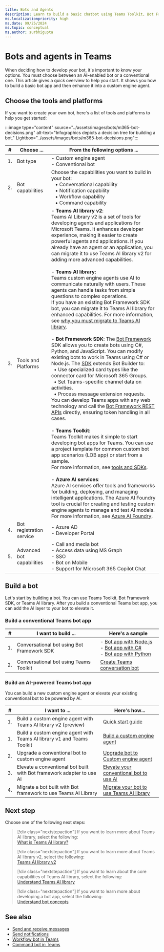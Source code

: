 ```yaml
---
title: Bots and Agents
description: Learn to build a basic chatbot using Teams Toolkit, Bot Framework SDK. Additionally, learn to build a custom engine agent.
ms.localizationpriority: high
ms.date: 09/25/2024
ms.topic: conceptual
ms.author: surbhigupta
---
```


# Bots and agents in Teams

When deciding how to develop your bot, it's important to know your options. You must choose between an AI-enabled bot or a conventional one. This article gives a quick overview to help you start. It shows you how to build a basic bot app and then enhance it into a custom engine agent.

## Choose the tools and platforms

If you want to create your own bot, here's a list of tools and platforms to help you get started:

:::image type="content" source="../assets/images/bots/m365-bot-decisions.png" alt-text="Infographics depicts a decision tree for building a bot." Lightbox="../assets/images/bots/m365-bot-decisions.png":::

| # | Choose ... | From the following options ... |
| --- | --- | --- |
| 1. | Bot type | - Custom engine agent <br> - Conventional bot |
| 2. | Bot capabilities | Choose the capabilities you want to build in your bot: <br> &nbsp;&nbsp; • Conversational capability <br> &nbsp;&nbsp; • Notification capability <br> &nbsp;&nbsp; • Workflow capability <br> &nbsp;&nbsp; • Command capability |
| 3. | Tools and Platforms | - **Teams AI library v2**: <br> Teams AI Library v2 is a set of tools for developing agents and applications for Microsoft Teams. It enhances developer experience, making it easier to create powerful agents and applications. If you already have an agent or an application, you can migrate it to use Teams AI library v2 for adding more advanced capabilities. <br><br> - **Teams AI library**: <br> Teams custom engine agents use AI to communicate naturally with users. These agents can handle tasks from simple questions to complex operations. <br> If you have an existing Bot Framework SDK bot, you can migrate it to Teams AI library for enhanced capabilities. For more information, see [why you must migrate to Teams AI library](how-to/teams-conversational-ai/how-conversation-ai-get-started.md#migrate-your-bot-to-use-teams-ai-library). <br> <br> - **Bot Framework SDK**: The [Bot Framework](https://dev.botframework.com/) SDK allows you to create bots using C#, Python, and JavaScript. You can modify existing bots to work in Teams using C# or Node.js. The [SDK](/azure/bot-service/bot-service-overview?view=azure-bot-service-4.0&preserve-view=true) extends Bot Builder to: <br> &nbsp;&nbsp;• Use specialized card types like the connector card for Microsoft 365 Groups. <br> &nbsp;&nbsp;• Set Teams-specific channel data on activities. <br> &nbsp;&nbsp;• Process message extension requests. <br> You can develop Teams apps with any web technology and call the [Bot Framework REST APIs](/bot-framework/rest-api/bot-framework-rest-overview) directly, ensuring token handling in all cases. <br> <br> - **Teams Toolkit**: <br> Teams Toolkit makes it simple to start developing bot apps for Teams. You can use a project template for common custom bot app scenarios (LOB app) or start from a sample. <br> For more information, see [tools and SDKs](../concepts/build-and-test/tool-sdk-overview.md). <br> <br> - **Azure AI services**:  <br> Azure AI services offer tools and frameworks for building, deploying, and managing intelligent applications. The Azure AI Foundry tool is crucial for creating and testing custom engine agents to manage and test AI models. <br> For more information, see [Azure AI Foundry](https://ai.azure.com/). |
| 4. | Bot registration service | - Azure AD <br> - Developer Portal |
| 5. | Advanced bot capabilities | - Call and media bot <br> - Access data using MS Graph <br> - SSO <br> - Bot on Mobile <br> - Support for Microsoft 365 Copilot Chat |

## Build a bot

Let's start by building a bot. You can use Teams Toolkit, Bot Framework SDK, or Teams AI library. After you build a conventional Teams bot app, you can add the AI layer to your bot to elevate it.

### Build a conventional Teams bot app

| # | I want to build ... | Here's a sample |
| --- | --- | --- |
| 1. | Conversational bot using Bot Framework SDK | - [Bot app with Node.js](https://github.com/OfficeDev/Microsoft-Teams-Samples/tree/main/samples/bot-conversation/nodejs) <br> - [Bot app with C#](https://github.com/OfficeDev/Microsoft-Teams-Samples/tree/main/samples/bot-conversation/csharp) <br> - [Bot app with Python](https://github.com/OfficeDev/Microsoft-Teams-Samples/tree/main/samples/bot-conversation/python) |
| 2. | Conversational bot using Teams Toolkit | [Create Teams conversation bot](../sbs-teams-conversation-bot.yml) |

### Build an AI-powered Teams bot app

You can build a new custom engine agent or elevate your existing conventional bot to be powered by AI.

| # | I want to ... | Here's how... |
| --- | --- | --- |
| 1. | Build a custom engine agent with Teams AI library v2 (preview) | [Quick start guide](/microsoftteams/platform/teams-ai-library/getting-started/quickstart) |
| 1. | Build a custom engine agent with Teams AI library v1 and Teams Toolkit | [Build a custom engine agent](../Teams-AI-library-tutorial.yml) |
| 2. | Upgrade a conventional bot to custom engine agent | [Upgrade bot to Custom engine agent](how-to/teams-conversational-ai/how-conversation-ai-get-started.md#upgrade-your-conventional-bot-to-custom-engine-agent) |
| 3. | Elevate a conventional bot built with Bot framework adapter to use AI | [Elevate your conventional bot to use AI](how-to/teams-conversational-ai/how-conversation-ai-get-started.md#elevate-your-conventional-bot-to-use-ai) |
| 4. | Migrate a bot built with Bot framework to use Teams AI Library | [Migrate your bot to use Teams AI library](how-to/teams-conversational-ai/how-conversation-ai-get-started.md#migrate-your-bot-to-use-teams-ai-library) |

## Next step

Choose one of the following next steps:

> [!div class="nextstepaction"]
> If you want to learn more about Teams AI library, select the following: <br>
> [What is Teams AI library?](how-to/teams-conversational-ai/teams-conversation-ai-overview.md)
>
>[!div class="nextstepaction"]
> If you want to learn more about Teams AI library v2, select the following: <br>
> [Teams AI library v2](/microsoftteams/platform/teams-ai-library/getting-started/overview)
>
> [!div class="nextstepaction"]
> If you want to learn about the core capabilities of Teams AI library, select the following: <br>
> [Understand Teams AI library](how-to/teams-conversational-ai/how-conversation-ai-core-capabilities.md)
>
> [!div class="nextstepaction"]
> If you want to learn more about developing a bot app, select the following: <br>
> [Understand bot concepts](bot-concepts.md)

## See also

* [Send and receive messages](build-conversational-capability.md)
* [Send notifications](build-notification-capability.md)
* [Workflow bot in Teams](how-to/conversations/workflow-bot-in-teams.md)
* [Command bot in Teams](how-to/conversations/command-bot-in-teams.md)
